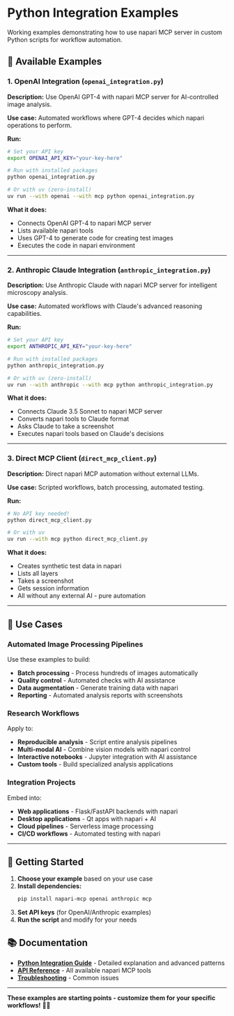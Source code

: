 # Python Integration Examples

Working examples demonstrating how to use napari MCP server in custom Python scripts for workflow automation.

## 📁 Available Examples

### 1. OpenAI Integration (`openai_integration.py`)

**Description:** Use OpenAI GPT-4 with napari MCP server for AI-controlled image analysis.

**Use case:** Automated workflows where GPT-4 decides which napari operations to perform.

**Run:**
```bash
# Set your API key
export OPENAI_API_KEY="your-key-here"

# Run with installed packages
python openai_integration.py

# Or with uv (zero-install)
uv run --with openai --with mcp python openai_integration.py
```

**What it does:**
- Connects OpenAI GPT-4 to napari MCP server
- Lists available napari tools
- Uses GPT-4 to generate code for creating test images
- Executes the code in napari environment

---

### 2. Anthropic Claude Integration (`anthropic_integration.py`)

**Description:** Use Anthropic Claude with napari MCP server for intelligent microscopy analysis.

**Use case:** Automated workflows with Claude's advanced reasoning capabilities.

**Run:**
```bash
# Set your API key
export ANTHROPIC_API_KEY="your-key-here"

# Run with installed packages
python anthropic_integration.py

# Or with uv (zero-install)
uv run --with anthropic --with mcp python anthropic_integration.py
```

**What it does:**
- Connects Claude 3.5 Sonnet to napari MCP server
- Converts napari tools to Claude format
- Asks Claude to take a screenshot
- Executes napari tools based on Claude's decisions

---

### 3. Direct MCP Client (`direct_mcp_client.py`)

**Description:** Direct napari MCP automation without external LLMs.

**Use case:** Scripted workflows, batch processing, automated testing.

**Run:**
```bash
# No API key needed!
python direct_mcp_client.py

# Or with uv
uv run --with mcp python direct_mcp_client.py
```

**What it does:**
- Creates synthetic test data in napari
- Lists all layers
- Takes a screenshot
- Gets session information
- All without any external AI - pure automation

---

## 🎯 Use Cases

### Automated Image Processing Pipelines

Use these examples to build:
- **Batch processing** - Process hundreds of images automatically
- **Quality control** - Automated checks with AI assistance
- **Data augmentation** - Generate training data with napari
- **Reporting** - Automated analysis reports with screenshots

### Research Workflows

Apply to:
- **Reproducible analysis** - Script entire analysis pipelines
- **Multi-modal AI** - Combine vision models with napari control
- **Interactive notebooks** - Jupyter integration with AI assistance
- **Custom tools** - Build specialized analysis applications

### Integration Projects

Embed into:
- **Web applications** - Flask/FastAPI backends with napari
- **Desktop applications** - Qt apps with napari + AI
- **Cloud pipelines** - Serverless image processing
- **CI/CD workflows** - Automated testing with napari

---

## 🚀 Getting Started

1. **Choose your example** based on your use case
2. **Install dependencies:**
   ```bash
   pip install napari-mcp openai anthropic mcp
   ```
3. **Set API keys** (for OpenAI/Anthropic examples)
4. **Run the script** and modify for your needs

## 📚 Documentation

- **[Python Integration Guide](../integrations/python.md)** - Detailed explanation and advanced patterns
- **[API Reference](../api/index.md)** - All available napari MCP tools
- **[Troubleshooting](../guides/troubleshooting.md)** - Common issues

---

**These examples are starting points - customize them for your specific workflows!** 🔬✨